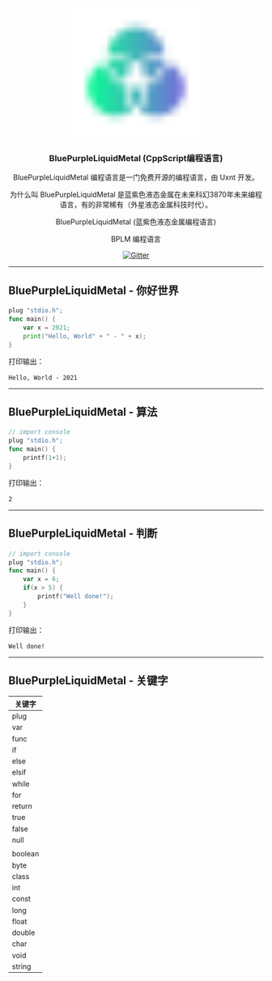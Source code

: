 <div align="center">
<a href="#">
<h1><img src="CppScript.svg" alt="Logo" width="256"></h1>
</a>

### BluePurpleLiquidMetal (CppScript编程语言)

BluePurpleLiquidMetal 编程语言是一门免费开源的编程语言，由 Uxnt 开发。 

为什么叫 BluePurpleLiquidMetal 是蓝紫色液态金属在未来科幻3870年未来编程语言，有的非常稀有（外星液态金属科技时代）。

BluePurpleLiquidMetal (蓝紫色液态金属编程语言)

BPLM 编程语言
	
	
[![Gitter](https://badges.gitter.im/uxnt/cpp-script.svg)](https://gitter.im/uxnt/cpp-script?utm_source=badge&utm_medium=badge&utm_campaign=pr-badge)

</div>


---
## BluePurpleLiquidMetal - 你好世界
```go
plug "stdio.h";
func main() {
	var x = 2021;
	print("Hello, World" + " - " + x);
}
```
打印输出：

```
Hello, World - 2021
```
----
## BluePurpleLiquidMetal - 算法
```go
// import console
plug "stdio.h";
func main() {
	printf(1+1);
}
```
打印输出：

```
2
```
---
## BluePurpleLiquidMetal - 判断
```go
// import console
plug "stdio.h";
func main() {
    var x = 6;
	if(x > 5) {
		printf("Well done!");
	}
}
```
打印输出：
```
Well done!
```
---

## BluePurpleLiquidMetal - 关键字

|关键字|
|-|
|plug|
|var|
|func|
|if|
|else|
|elsif|
|while|
|for|
|return|
|true|
|false|
|null|
||
|boolean|
|byte|
|class|
|int|
|const|
|long|
|float|
|double|
|char|
|void|
|string|


